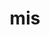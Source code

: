 ---
category: 3-letters
denotation: null
name: mis
reference_link: https://www.etymonline.com/word/mis
root_language: null
root_name: null
title: mis
type: free
word_sums:
- respelling: mis
  sum: 'Mis + '
---